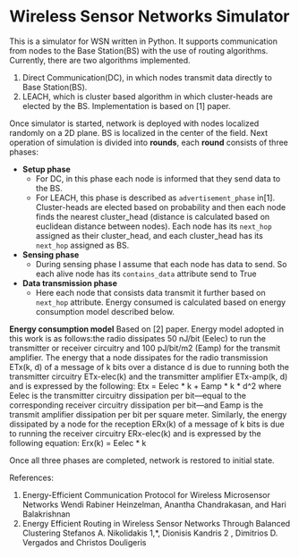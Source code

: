 # Wireless Sensor Networks Simulator

This is a simulator for WSN written in Python. It supports communication from nodes to the Base Station(BS) with the use
of routing algorithms. Currently, there are two algorithms implemented.

1. Direct Communication(DC), in which nodes transmit data directly to Base Station(BS).
2. LEACH, which is cluster based algorithm in which cluster-heads are elected by the BS. Implementation is based on [1]
   paper.

Once simulator is started, network is deployed with nodes localized randomly on a 2D plane. BS is localized in the
center of the field. Next operation of simulation is divided into **rounds**, each **round** consists of three phases:

- **Setup phase**
    - For DC, in this phase each node is informed that they send data to the BS.
    - For LEACH, this phase is described as `advertisement_phase` in[1]. Cluster-heads are elected based on probability
      and then each node finds the nearest cluster_head (distance is calculated based on euclidean distance between
      nodes). Each node has its `next_hop` assigned as their cluster_head, and each cluster_head has its `next_hop`
      assigned as BS.
- **Sensing phase**
    - During sensing phase I assume that each node has data to send. So each alive node has its `contains_data`
      attribute send to True
- **Data transmission phase**
    - Here each node that consists data transmit it further based on `next_hop` attribute. Energy consumed is calculated
      based on energy consumption model described below.

**Energy consumption model**
Based on [2] paper. Energy model adopted in this work is as follows:the radio dissipates 50 nJ/bit (Eelec) to run the
transmitter or receiver circuitry and 100 pJ/bit/m2 (Eamp) for the transmit amplifier. The energy that a node dissipates
for the radio transmission ETx(k, d) of a message of k bits over a distance d is due to running both the transmitter
circuitry ETx-elec(k) and the transmitter amplifier ETx-amp(k, d) and is expressed by the following:
Etx = Eelec * k + Eamp * k * d^2 where Eelec is the transmitter circuitry dissipation per bit—equal to the corresponding
receiver circuitry dissipation per bit—and Eamp is the transmit amplifier dissipation per bit per square meter.
Similarly, the energy dissipated by a node for the reception ERx(k) of a message of k bits is due to running the
receiver circuitry ERx-elec(k) and is expressed by the following equation:
Erx(k) = Eelec * k

Once all three phases are completed, network is restored to initial state.

References:

1. Energy-Efficient Communication Protocol for Wireless Microsensor Networks Wendi Rabiner Heinzelman, Anantha
   Chandrakasan, and Hari Balakrishnan
2. Energy Efficient Routing in Wireless Sensor Networks Through Balanced Clustering Stefanos A. Nikolidakis 1,*,
   Dionisis Kandris 2 , Dimitrios D. Vergados and Christos Douligeris